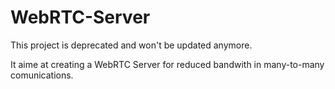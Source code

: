 # WebRTC-Server

This project is deprecated and won't be updated anymore.

It aime at creating a WebRTC Server for reduced bandwith in many-to-many comunications.
